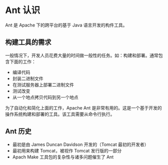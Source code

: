# Ant 认识

Ant 是 Apache 下的跨平台的基于 Java 语言开发的构件工具。

## 构建工具的需求

一般情况下，开发人员花费大量的时间做一般性的任务。如：构建和部署。通常包含下面的工作：
- 编译代码
- 封装二进制文件
- 在测试服务器上部署二进制文件
- 测试改变
- 从一个地点拷贝代码到另一个地点

为了自动化和简化上面的工作，Apache Ant 是非常有用的。这是一个基于开发的操作系统构建和部署的工具。该工具需要从命令行执行。

## Ant 历史

- 最初是由 James Duncan Davidson 开发的（Tomcat 最初的开发者）
- 最初用来构建 Tomcat，被视作 Tomcat 发行版的一部分
- Apach Make 工具包的复杂性与诸多问题催生了 Ant

